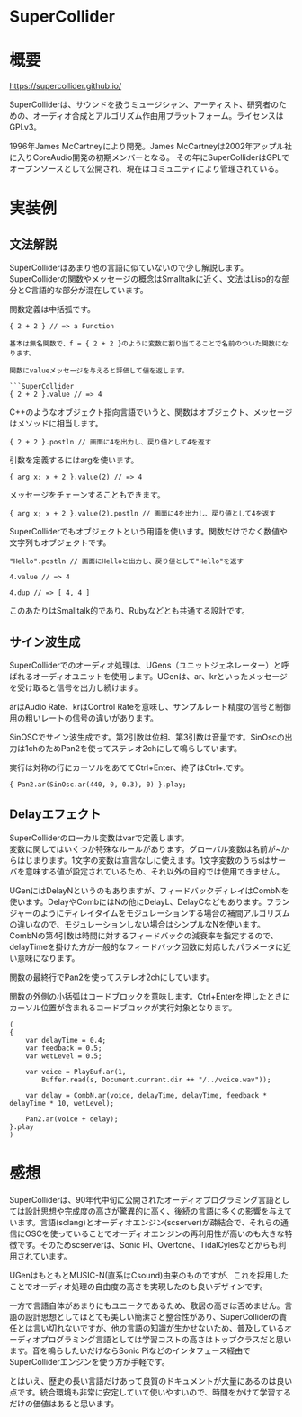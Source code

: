 SuperCollider
===

# 概要

https://supercollider.github.io/

SuperColliderは、サウンドを扱うミュージシャン、アーティスト、研究者のための、オーディオ合成とアルゴリズム作曲用プラットフォーム。ライセンスはGPLv3。

1996年James McCartneyにより開発。James McCartneyは2002年アップル社に入りCoreAudio開発の初期メンバーとなる。
その年にSuperColliderはGPLでオープンソースとして公開され、現在はコミュニティにより管理されている。

# 実装例

## 文法解説

SuperColliderはあまり他の言語に似ていないので少し解説します。SuperColliderの関数やメッセージの概念はSmalltalkに近く、文法はLisp的な部分とC言語的な部分が混在しています。

関数定義は中括弧です。

```SuperCollider
{ 2 + 2 } // => a Function

基本は無名関数で、f = { 2 + 2 }のように変数に割り当てることで名前のついた関数になります。

関数にvalueメッセージを与えると評価して値を返します。

```SuperCollider
{ 2 + 2 }.value // => 4
```

C++のようなオブジェクト指向言語でいうと、関数はオブジェクト、メッセージはメソッドに相当します。

```SuperCollider
{ 2 + 2 }.postln // 画面に4を出力し、戻り値として4を返す
```

引数を定義するにはargを使います。

```SuperCollider
{ arg x; x + 2 }.value(2) // => 4
```

メッセージをチェーンすることもできます。

```SuperCollider
{ arg x; x + 2 }.value(2).postln // 画面に4を出力し、戻り値として4を返す
```

SuperColliderでもオブジェクトという用語を使います。関数だけでなく数値や文字列もオブジェクトです。

```SuperCollider
"Hello".postln // 画面にHelloと出力し、戻り値として"Hello"を返す

4.value // => 4

4.dup // => [ 4, 4 ]
```

このあたりはSmalltalk的であり、Rubyなどとも共通する設計です。


## サイン波生成

SuperColliderでのオーディオ処理は、UGens（ユニットジェネレーター）と呼ばれるオーディオユニットを使用します。UGenは、ar、krといったメッセージを受け取ると信号を出力し続けます。

arはAudio Rate、krはControl Rateを意味し、サンプルレート精度の信号と制御用の粗いレートの信号の違いがあります。

SinOSCでサイン波生成です。第2引数は位相、第3引数は音量です。SinOscの出力は1chのためPan2を使ってステレオ2chにして鳴らしています。

実行は対称の行にカーソルをあててCtrl+Enter、終了はCtrl+.です。

```SuperCollider
{ Pan2.ar(SinOsc.ar(440, 0, 0.3), 0) }.play;
```

## Delayエフェクト

SuperColliderのローカル変数はvarで定義します。  
変数に関してはいくつか特殊なルールがあります。グローバル変数は名前が\~からはじまります。1文字の変数は宣言なしに使えます。1文字変数のうちsはサーバを意味する値が設定されているため、それ以外の目的では使用できません。

UGenにはDelayNというのもありますが、フィードバックディレイはCombNを使います。DelayやCombにはNの他にDelayL、DelayCなどもあります。フランジャーのようにディレイタイムをモジュレーションする場合の補間アルゴリズムの違いなので、モジュレーションしない場合はシンプルなNを使います。CombNの第4引数は時間に対するフィードバックの減衰率を指定するので、delayTimeを掛けた方が一般的なフィードバック回数に対応したパラメータに近い意味になります。

関数の最終行でPan2を使ってステレオ2chにしています。

関数の外側の小括弧はコードブロックを意味します。Ctrl+Enterを押したときにカーソル位置が含まれるコードブロックが実行対象となります。

```SuperCollider
(
{
	var delayTime = 0.4;
	var feedback = 0.5;
	var wetLevel = 0.5;

	var voice = PlayBuf.ar(1,
		Buffer.read(s, Document.current.dir ++ "/../voice.wav"));

	var delay = CombN.ar(voice, delayTime, delayTime, feedback * delayTime * 10, wetLevel);

	Pan2.ar(voice + delay);
}.play
)
```


# 感想

SuperColliderは、90年代中旬に公開されたオーディオプログラミング言語としては設計思想や完成度の高さが驚異的に高く、後続の言語に多くの影響を与えています。言語(sclang)とオーディオエンジン(scserver)が疎結合で、それらの通信にOSCを使っていることでオーディオエンジンの再利用性が高いのも大きな特徴です。そのためscserverは、Sonic PI、Overtone、TidalCylesなどからも利用されています。

UGenはもともとMUSIC-N(直系はCsound)由来のものですが、これを採用したことでオーディオ処理の自由度の高さを実現したのも良いデザインです。

一方で言語自体があまりにもユニークであるため、敷居の高さは否めません。言語の設計思想としてはとても美しい簡潔さと整合性があり、SuperColliderの責任とは言い切れないですが、他の言語の知識が生かせないため、普及しているオーディオプログラミング言語としては学習コストの高さはトップクラスだと思います。音を鳴らしたいだけならSonic Piなどのインタフェース経由でSuperColliderエンジンを使う方が手軽です。

とはいえ、歴史の長い言語だけあって良質のドキュメントが大量にあるのは良い点です。統合環境も非常に安定していて使いやすいので、時間をかけて学習するだけの価値はあると思います。

